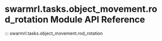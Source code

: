 # swarmrl.tasks.object_movement.rod_rotation Module API Reference

::: swarmrl.tasks.object_movement.rod_rotation
